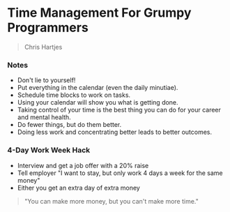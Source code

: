 # Time Management For Grumpy Programmers
> Chris Hartjes

### Notes

* Don't lie to yourself!
* Put everything in the calendar (even the daily minutiae).
* Schedule time blocks to work on tasks.
* Using your calendar will show you what is getting done.
* Taking control of your time is the best thing you can do for your career and mental health.
* Do fewer things, but do them better.
* Doing less work and concentrating better leads to better outcomes.

### 4-Day Work Week Hack

* Interview and get a job offer with a 20% raise
* Tell employer "I want to stay, but only work 4 days a week for the same money"
* Either you get an extra day of extra money

> "You can make more money, but you can't make more time."


